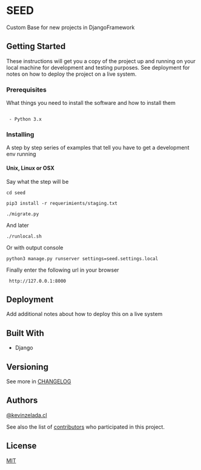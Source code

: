 # SEED

Custom Base for new projects in DjangoFramework

## Getting Started

These instructions will get you a copy of the project up and running on your local machine for development and testing purposes. See deployment for notes on how to deploy the project on a live system.

### Prerequisites

What things you need to install the software and how to install them

```

 - Python 3.x

```

### Installing

A step by step series of examples that tell you have to get a development env running

#### Unix, Linux or OSX
Say what the step will be

```
cd seed
```
```
pip3 install -r requerimients/staging.txt
```
```
./migrate.py
```
And later

```
./runlocal.sh
```
Or with output console

```
python3 manage.py runserver settings=seed.settings.local
```
Finally enter the following url in your browser
```
 http://127.0.0.1:8000
```
 
 

## Deployment

Add additional notes about how to deploy this on a live system

## Built With

*  Django

 
## Versioning
See more in [CHANGELOG](seed/CHANGELOG.MG)


 
## Authors
[@kevinzelada.cl](https://github.com/kevinzeladacl/)
 
See also the list of [contributors](https://github.com/your/project/contributors) who participated in this project.

## License
[MIT](seed/LICENSE)
 
 

 

